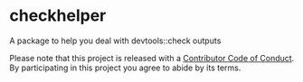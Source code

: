 
<!-- README.md is generated from README.Rmd. Please edit that file -->
checkhelper
===========

A package to help you deal with devtools::check outputs

Please note that this project is released with a [Contributor Code of Conduct](CODE_OF_CONDUCT.md). By participating in this project you agree to abide by its terms.
